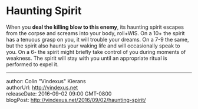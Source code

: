 # Haunting Spirit
When you **deal the killing blow to this enemy**, its haunting spirit escapes from the corpse and screams into your body, roll+WIS. On a 10+ the spirit has a tenuous grasp on you, it will trouble your dreams. On a 7-9 the same, but the spirit also haunts your waking life and will occasionally speak to you. On a 6- the spirit might briefly take control of you during moments of weakness. The spirit will stay with you until an appropriate ritual is performed to expel it.

---
author: Colin "Vindexus" Kierans  
authorUrl: http://vindexus.net  
releaseDate: 2016-09-02 09:00 GMT-0800  
blogPost: http://vindexus.net/2016/09/02/haunting-spirit/
